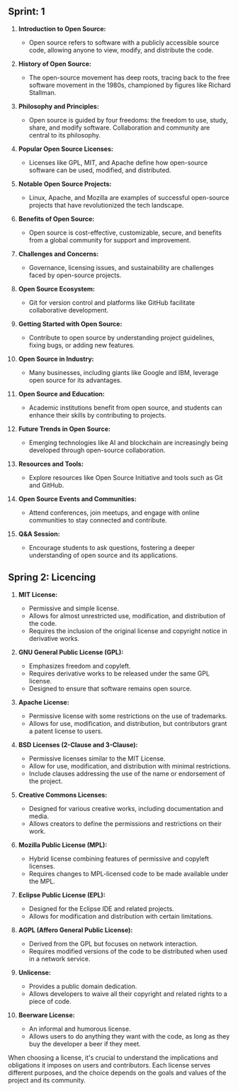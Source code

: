 ## Sprint: 1

1. **Introduction to Open Source:**
   - Open source refers to software with a publicly accessible source code, allowing anyone to view, modify, and distribute the code.

2. **History of Open Source:**
   - The open-source movement has deep roots, tracing back to the free software movement in the 1980s, championed by figures like Richard Stallman.

3. **Philosophy and Principles:**
   - Open source is guided by four freedoms: the freedom to use, study, share, and modify software. Collaboration and community are central to its philosophy.

4. **Popular Open Source Licenses:**
   - Licenses like GPL, MIT, and Apache define how open-source software can be used, modified, and distributed.

5. **Notable Open Source Projects:**
   - Linux, Apache, and Mozilla are examples of successful open-source projects that have revolutionized the tech landscape.

6. **Benefits of Open Source:**
   - Open source is cost-effective, customizable, secure, and benefits from a global community for support and improvement.

7. **Challenges and Concerns:**
   - Governance, licensing issues, and sustainability are challenges faced by open-source projects.

8. **Open Source Ecosystem:**
   - Git for version control and platforms like GitHub facilitate collaborative development.

9. **Getting Started with Open Source:**
   - Contribute to open source by understanding project guidelines, fixing bugs, or adding new features.

10. **Open Source in Industry:**
    - Many businesses, including giants like Google and IBM, leverage open source for its advantages.

11. **Open Source and Education:**
    - Academic institutions benefit from open source, and students can enhance their skills by contributing to projects.

12. **Future Trends in Open Source:**
    - Emerging technologies like AI and blockchain are increasingly being developed through open-source collaboration.

13. **Resources and Tools:**
    - Explore resources like Open Source Initiative and tools such as Git and GitHub.

14. **Open Source Events and Communities:**
    - Attend conferences, join meetups, and engage with online communities to stay connected and contribute.

15. **Q&A Session:**
    - Encourage students to ask questions, fostering a deeper understanding of open source and its applications.
   

## Spring 2: Licencing

1. **MIT License:**
   - Permissive and simple license.
   - Allows for almost unrestricted use, modification, and distribution of the code.
   - Requires the inclusion of the original license and copyright notice in derivative works.

2. **GNU General Public License (GPL):**
   - Emphasizes freedom and copyleft.
   - Requires derivative works to be released under the same GPL license.
   - Designed to ensure that software remains open source.

3. **Apache License:**
   - Permissive license with some restrictions on the use of trademarks.
   - Allows for use, modification, and distribution, but contributors grant a patent license to users.

4. **BSD Licenses (2-Clause and 3-Clause):**
   - Permissive licenses similar to the MIT License.
   - Allow for use, modification, and distribution with minimal restrictions.
   - Include clauses addressing the use of the name or endorsement of the project.

5. **Creative Commons Licenses:**
   - Designed for various creative works, including documentation and media.
   - Allows creators to define the permissions and restrictions on their work.

6. **Mozilla Public License (MPL):**
   - Hybrid license combining features of permissive and copyleft licenses.
   - Requires changes to MPL-licensed code to be made available under the MPL.

7. **Eclipse Public License (EPL):**
   - Designed for the Eclipse IDE and related projects.
   - Allows for modification and distribution with certain limitations.

8. **AGPL (Affero General Public License):**
   - Derived from the GPL but focuses on network interaction.
   - Requires modified versions of the code to be distributed when used in a network service.

9. **Unlicense:**
   - Provides a public domain dedication.
   - Allows developers to waive all their copyright and related rights to a piece of code.

10. **Beerware License:**
    - An informal and humorous license.
    - Allows users to do anything they want with the code, as long as they buy the developer a beer if they meet.

When choosing a license, it's crucial to understand the implications and obligations it imposes on users and contributors. Each license serves different purposes, and the choice depends on the goals and values of the project and its community.
